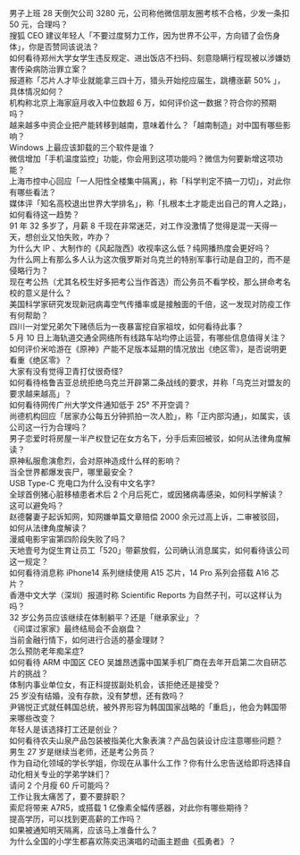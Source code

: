 男子上班 28 天倒欠公司 3280 元，公司称他微信朋友圈考核不合格，少发一条扣 50 元，合理吗？  
搜狐 CEO 建议年轻人「不要过度努力工作，因为世界不公平，方向错了会伤身体」，你是否赞同该说法？  
如何看待郑州大学女学生违反规定、进出饭店不扫码、刻意隐瞒行程现被以涉嫌妨害传染病防治罪立案？  
报道称「芯片人才毕业就能拿三四十万，猎头开始挖应届生，跳槽涨薪 50% 」，具体情况如何？  
机构称北京上海家庭月收入中位数超 6 万，如何评价这一数据？符合你的预期吗？  
越来越多中资企业把产能转移到越南，意味着什么？「越南制造」对中国有哪些影响？  
Windows 上最应该卸载的三个软件是谁？  
微信增加「手机温度监控」功能，你会用到这项功能吗？微信为何要新增这项功能？  
上海市控中心回应「一人阳性全楼集中隔离」，称「科学判定不搞一刀切」，对此你有哪些看法？  
媒体评「知名高校退出世界大学排名」，称「扎根本土才能走出自己的育人之路」，如何看待这一趋势？  
91 年 32 多岁了，月薪 8 千现在非常迷茫，对工作没激情了觉得是混一天得一天，想创业又怕失败，咋办？  
为什么大 IP 、大制作的《风起陇西》收视率这么低？纯网播热度会更好吗？  
为什么网上有那么多人认为这次俄罗斯对乌克兰的特别军事行动是自卫的，而不是侵略行为？  
现在考公热（尤其名校生好多把考公当作首选）而公务员不看学校，那么拼命考名校的意义是什么？  
美国科学家研究发现新冠病毒空气传播率或是接触面的千倍，这一发现对防疫工作有何帮助？  
四川一对堂兄弟欠下赌债后为一夜暴富挖自家祖坟，如何看待此事？  
5 月 10 日上海轨道交通全网络所有线路车站均停止运营，有哪些信息值得关注？  
如何评价米哈游在《原神》产能不足版本延期的情况放出《绝区零》，是否说明更看重《绝区零》？  
大家有没有觉得卫青打仗很奇怪?  
如何看待格鲁吉亚总统拒绝乌克兰开辟第二条战线的要求，并称「乌克兰对盟友的要求越来越高」？  
如何看待网传广州大学文件通知低于 25° 不开空调？  
尚德机构回应「居家办公每五分钟抓拍一次人脸」，称「正内部沟通」，如属实，该公司这一行为合理吗？  
男子恋爱时将房屋一半产权登记在女方名下，分手后索回被驳，如何从法律角度解读？  
原神私服愈演愈烈，会对原神造成什么样的影响？  
当全世界都爆发丧尸，哪里最安全？  
USB Type-C 充电口为什么没有中文名字?  
全球首例猪心脏移植患者术后 2 个月后死亡，或因猪病毒感染，如何科学解读？这可以避免吗？  
赵德馨妻子起诉知网，知网嫌单篇文章赔偿 2000 余元过高上诉，二审被驳回，如何从法律角度解读？  
漫威电影宇宙第四阶段失败了吗？  
天地壹号为促生育让员工「520」带薪放假，公司确认消息属实，如何看待该公司这一规定？  
如何看待消息称 iPhone14 系列继续使用 A15 芯片，14 Pro 系列会搭载 A16 芯片？  
香港中文大学（深圳）报道时称 Scientific Reports 为自然子刊，可以这样认为吗？  
32 岁公务员应该继续在体制躺平？还是「继承家业」？  
《间谍过家家》最终结局会不会崩盘？  
当前金融行情下，如何进行合适的基金理财？  
怎么预防老年痴呆症?  
如何看待 ARM 中国区 CEO 吴雄昂透露中国某手机厂商在去年开启第二次自研芯片的挑战？  
体制内事业单位女，有正科提拔副处机会，该拒绝还是接受？  
25 岁没有结婚，没有存款，没有梦想，还有救吗？  
尹锡悦正式就任韩国总统，被外界形容为韩国国家战略的「重启」，他会为韩国带来哪些改变？  
年轻人是该选择打工还是创业？  
如何看待农夫山泉产品包装被指美化大象表演？产品包装设计应注意哪些问题？  
男生 27 岁是继续当老师，还是考公务员？  
作为自动化领域的学长学姐，你现在从事什么工作？你有什么忠告送给即将选择自动化相关专业的学弟学妹们？  
请问 2 个月瘦 60 斤可能吗？  
工作让我太痛苦了，要不要辞职？  
索尼将带来 A7R5，或搭载 1 亿像素全幅传感器，对此你有哪些期待？  
提高学历，可以找到更高薪的工作吗？  
如果被通知明天隔离，应该马上准备什么？  
为什么全国的小学生都喜欢陈奕迅演唱的动画主题曲《孤勇者》？  
